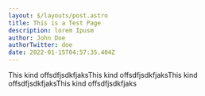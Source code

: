 ```yaml
---
layout: $/layouts/post.astro
title: This is a Test Page
description: lorem Ipusm
author: John Doe
authorTwitter: doe
date: 2022-01-15T04:57:35.404Z
---
```

This kind offsdfjsdkfjaksThis kind offsdfjsdkfjaksThis kind offsdfjsdkfjaksThis kind offsdfjsdkfjaks